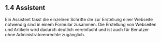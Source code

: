 
<a name="1-4-assistent">1.4 Assistent</a>
----
Ein Assistent fasst die einzelnen Schritte die zur Erstellung einer Webseite notwendig sind in einem Formular zusammen. Die Erstellung von Webseiten und Artikeln wird dadurch deutlich vereinfacht und ist auch für Benutzer ohne Administratorenrechte zugänglich.
